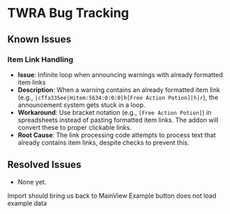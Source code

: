 # TWRA Bug Tracking

## Known Issues

### Item Link Handling
- **Issue**: Infinite loop when announcing warnings with already formatted item links
- **Description**: When a warning contains an already formatted item link (e.g., `|cffa335ee|Hitem:5634:0:0:0|h[Free Action Potion]|h|r`), the announcement system gets stuck in a loop.
- **Workaround**: Use bracket notation (e.g., `[Free Action Potion]`) in spreadsheets instead of pasting formatted item links. The addon will convert these to proper clickable links.
- **Root Cause**: The link processing code attempts to process text that already contains item links, despite checks to prevent this.

## Resolved Issues

- None yet.

Import should bring us back to MainView
Example button does not load example data